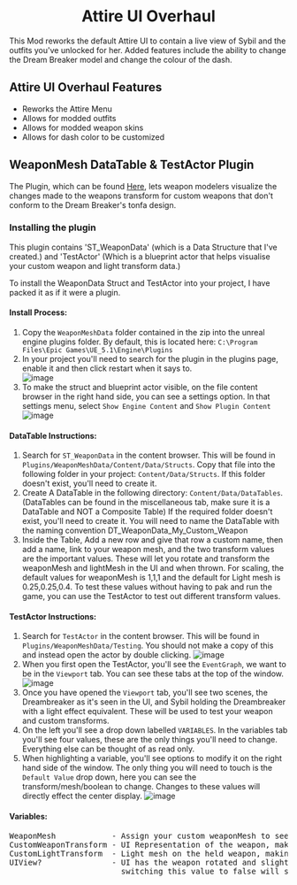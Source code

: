 <h1 align="center" id="title">Attire UI Overhaul</h1>

This Mod reworks the default Attire UI to contain a live view of Sybil and the outfits you've unlocked for her. Added features include the ability to change the Dream Breaker model and change the colour of the dash.
  
<h2>Attire UI Overhaul Features</h2>

*   Reworks the Attire Menu
*   Allows for modded outfits
*   Allows for modded weapon skins
*   Allows for dash color to be customized

<h2>WeaponMesh DataTable & TestActor Plugin</h2>

The Plugin, which can be found [Here](https://www.nexusmods.com/pseudoregalia/mods/8?tab=files&file_id=151), lets weapon modelers visualize the changes made to the weapons transform for custom weapons that don't conform to the Dream Breaker's tonfa design.

<h3>Installing the plugin</h3>

This plugin contains 'ST_WeaponData' (which is a Data Structure that I've created.) and 'TestActor' (Which is a blueprint actor that helps visualise your custom weapon and light transform data.)

To install the WeaponData Struct and TestActor into your project, I have packed it as if it were a plugin.

<h4>Install Process:</h4>

1. Copy the `WeaponMeshData` folder contained in the zip into the unreal engine plugins folder. By default, this is located here: `C:\Program Files\Epic Games\UE_5.1\Engine\Plugins`
2. In your project you'll need to search for the plugin in the plugins page, enable it and then click restart when it says to.<br>
![image](https://github.com/Foe-Hammer/Attire-UI-Overhaul/assets/102454745/0fe651bb-d52f-4ed5-b4f8-ccec93a82556)
3. To make the struct and blueprint actor visible, on the file content browser in the right hand side, you can see a settings option. In that settings menu, select `Show Engine Content` and `Show Plugin Content`<br>
![image](https://github.com/Foe-Hammer/Attire-UI-Overhaul/assets/102454745/7a5b20f3-de07-4c9a-acc2-8107c9470e3d)

<h4>DataTable Instructions:</h4>

1. Search for `ST_WeaponData` in the content browser. This will be found in `Plugins/WeaponMeshData/Content/Data/Structs`. Copy that file into the following folder in your project: `Content/Data/Structs`. If this folder doesn't exist, you'll need to create it.
2. Create A DataTable in the following directory: `Content/Data/DataTables`. (DataTables can be found in the miscellaneous tab, make sure it is a DataTable and NOT a Composite Table) If the required folder doesn't exist, you'll need to create it. You will need to name the DataTable with the naming convention DT_WeaponData_My_Custom_Weapon
3. Inside the Table, Add a new row and give that row a custom name, then add a name, link to your weapon mesh, and the two transform values are the important values. These will let you rotate and transform the weaponMesh and lightMesh in the UI and when thrown. For scaling, the default values for weaponMesh is 1,1,1 and the default for Light mesh is 0.25,0.25,0.4. To test these values without having to pak and run the game, you can use the TestActor to test out different transform values.

<h4>TestActor Instructions:</h4>

1. Search for `TestActor` in the content browser. This will be found in `Plugins/WeaponMeshData/Testing`. You should not make a copy of this and instead open the actor by double clicking.
![image](https://github.com/Foe-Hammer/Attire-UI-Overhaul/assets/102454745/1f898c29-d63c-47f9-95a5-aadd24fc1758)
2. When you first open the TestActor, you'll see the `EventGraph`, we want to be in the `Viewport` tab. You can see these tabs at the top of the window.
![image](https://github.com/Foe-Hammer/Attire-UI-Overhaul/assets/102454745/da1748f3-cdc2-468e-b35c-4b56cbf36f92)
3. Once you have opened the `Viewport` tab, you'll see two scenes, the Dreambreaker as it's seen in the UI, and Sybil holding the Dreambreaker with a light effect equivalent. These will be used to test your weapon and custom transforms.
4. On the left you'll see a drop down labelled `VARIABLES`. In the variables tab you'll see four values, these are the only things you'll need to change. Everything else can be thought of as read only.
5. When highlighting a variable, you'll see options to modify it on the right hand side of the window. The only thing you will need to touch is the `Default Value` drop down, here you can see the transform/mesh/boolean to change. Changes to these values will directly effect the center display.
![image](https://github.com/Foe-Hammer/Attire-UI-Overhaul/assets/102454745/14aba682-3993-4773-90eb-6bb3f19bdbb0)


<h4>Variables:</h4>
<pre>
WeaponMesh            - Assign your custom weaponMesh to see how it will display both in the UI and the player's hand.
CustomWeaponTransform - UI Representation of the weapon, making transforms to the placement of the weapon.
CustomLightTransform  - Light mesh on the held weapon, making transforms to the placement of the weapon's light.
UIView?               - UI has the weapon rotated and slightly slanted by default,
                        switching this value to false will set a straight vertical representation of the mesh.
</pre>
